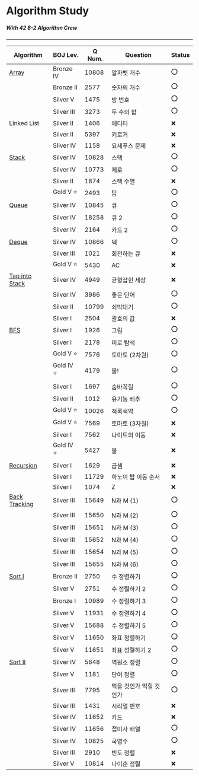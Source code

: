 # Algorithm Study
##### With 42 8-2 Algorithm Crew

---
Algorithm|BOJ Lev.|Q Num.|Question|Status
--|--|--|--|--|
[Array](https://github.com/h-beeen/Algorithm/tree/master/0x03_Array)|Bronze IV|10808|알파벳 개수|:o:
&nbsp;|Bronze II|2577|숫자의 개수|:o:
&nbsp;|Silver V|1475|방 번호|:o:
&nbsp;|Silver III|3273|두 수의 합|:o:
Linked List|Silver II|1406|에디터|:x:
&nbsp;|Silver II|5397|키로거|:x:
&nbsp;|SIlver IV|1158|요세푸스 문제|:x:
[Stack](https://github.com/h-beeen/Algorithm/tree/master/0x05_Stack)|Silver IV|10828|스택|:o:
&nbsp;|Silver IV|10773|제로|:o:
&nbsp;|Silver II|1874|스택 수열|:x:
&nbsp;|Gold V :star:|2493|탑|:o:
[Queue](https://github.com/h-beeen/Algorithm/tree/master/0x06_Queue)|Silver IV|10845|큐|:o:
&nbsp;|Silver IV|18258|큐 2|:o:
&nbsp;|Silver IV|2164|카드 2|:o:
[Deque](https://github.com/h-beeen/Algorithm/tree/master/0x07_Deque)|Silver IV|10866|덱|:o:
&nbsp;|Silver III|1021|회전하는 큐|:x:
&nbsp;|Gold V :star:|5430|AC|:x:
[Tap into Stack](https://github.com/h-beeen/Algorithm/tree/master/0x08_Utilization%20of%20Stack)|Silver IV|4949|균형잡힌 세상|:x:
&nbsp;|Silver IV|3986|좋은 단어|:o:
&nbsp;|Silver II|10799|쇠막대기|:o:
&nbsp;|Silver I|2504|괄호의 값|:x:
[BFS](https://github.com/h-beeen/Algorithm/tree/master/0x09_Breadth%20First%20Search%5BBFS%5D)|Silver I|1926|그림|:o:
&nbsp;|Silver I|2178|미로 탐색|:o:
&nbsp;|Gold V :star:|7576|토마토 (2차원)|:o:
&nbsp;|Gold IV :star:|4179|불!|:o:
&nbsp;|Silver I|1697|숨바꼭질|:o:
&nbsp;|Silver II|1012|유기농 배추|:o:
&nbsp;|Gold V :star:|10026|적록색약|:o:
&nbsp;|Gold V :star:|7569|토마토 (3차원)|:x:
&nbsp;|Silver I|7562|나이트의 이동|:x:
&nbsp;|Gold IV :star:|5427|불|:x:
[Recursion](https://github.com/h-beeen/Algorithm/tree/master/0x0B_Recursuon)|Silver I|1629|곱셈|:x:
&nbsp;|Silver I|11729|하노이 탑 이동 순서|:x:
&nbsp;|Silver I|1074|Z|:x:
[Back Tracking](https://github.com/h-beeen/Algorithm_Study/tree/master/0x0C_Back%20Tracking)|Silver III|15649|N과 M (1)|:o:
&nbsp;|Silver III|15650|N과 M (2)|:o:
&nbsp;|Silver III|15651|N과 M (3)|:o:
&nbsp;|Silver III|15652|N과 M (4)|:o:
&nbsp;|Silver III|15654|N과 M (5)|:o:
&nbsp;|Silver III|15655|N과 M (6)|:o:
[Sort I](https://github.com/h-beeen/Algorithm_Study/tree/master/0x0E_Sort_I)|Bronze II|2750|수 정렬하기|:o:
&nbsp;|Silver V|2751|수 정렬하기 2|:o:
&nbsp;|Bronze I|10989|수 정렬하기 3|:o:
&nbsp;|Silver V|11931|수 정렬하기 4|:o:
&nbsp;|Silver V|15688|수 정렬하기 5|:o:
&nbsp;|Silver V|11650|좌표 정렬하기|:o:
&nbsp;|Silver V|11651|좌표 정렬하기 2|:o:
[Sort II](https://github.com/h-beeen/Algorithm_Study/tree/master/0x0F_Sort_II)|Silver IV|5648|역원소 정렬|:o:
&nbsp;|Silver V|1181|단어 정렬|:o:
&nbsp;|Silver III|7795|먹을 것인가 먹힐 것인가|:o:
&nbsp;|Silver III|1431|시리얼 번호|:x:
&nbsp;|Silver IV|11652|카드|:x:
&nbsp;|Silver IV|11656|접미사 배열|:o:
&nbsp;|Silver IV|10825|국영수|:o:
&nbsp;|Silver III|2910|빈도 정렬|:x:
&nbsp;|Silver V|10814|나이순 정렬|:x:
